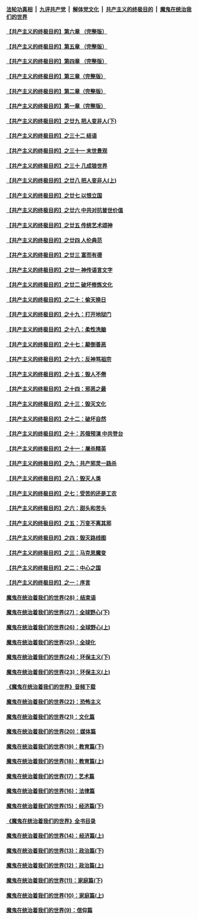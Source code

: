 ####  [法轮功真相](../../../../basic/blob/master/README.md?t=04111901) &nbsp;|&nbsp; [九评共产党](../../../../9ping.md/blob/master/README.md?t=04111901) &nbsp;|&nbsp; [解体党文化](../../../../jtdwh.md/blob/master/README.md?t=04111901)  &nbsp;|&nbsp; [共产主义的终极目的](../../../../gczydzjmd.md/blob/master/README.md?t=04111901) &nbsp;|&nbsp; [魔鬼在统治我们的世界](../../../../mgztzwmdsj.md/blob/master/README.md?t=04111901) 

#### [【共产主义的终极目的】第六章 （完整版）](../pages/nsc422/n11428913.md?t=04111901) 

#### [【共产主义的终极目的】第五章 （完整版）](../pages/nsc422/n11428912.md?t=04111901) 

#### [【共产主义的终极目的】第四章 （完整版）](../pages/nsc422/n11428907.md?t=04111901) 

#### [【共产主义的终极目的】第三章（完整版）](../pages/nsc422/n11428848.md?t=04111901) 

#### [【共产主义的终极目的】第二章（完整版）](../pages/nsc422/n11428831.md?t=04111901) 

#### [【共产主义的终极目的】第一章（完整版）](../pages/nsc422/n11417651.md?t=04111901) 

#### [【共产主义的终极目的】之廿九 把人变非人(下)](../pages/nsc422/n11344140.md?t=04111901) 

#### [【共产主义的终极目的】之三十二 结语](../pages/nsc422/n11360535.md?t=04111901) 

#### [【共产主义的终极目的】之三十一 末世景观](../pages/nsc422/n11351129.md?t=04111901) 

#### [【共产主义的终极目的】之三十 几成狼世界](../pages/nsc422/n11348280.md?t=04111901) 

#### [【共产主义的终极目的】之廿八 把人变非人(上)](../pages/nsc422/n11340492.md?t=04111901) 

#### [【共产主义的终极目的】之廿七 以恨立国](../pages/nsc422/n11336944.md?t=04111901) 

#### [【共产主义的终极目的】之廿六 中共对抗普世价值](../pages/nsc422/n11324785.md?t=04111901) 

#### [【共产主义的终极目的】之廿五 传统艺术颂神](../pages/nsc422/n11296396.md?t=04111901) 

#### [【共产主义的终极目的】之廿四 人伦典范](../pages/nsc422/n11296397.md?t=04111901) 

#### [【共产主义的终极目的】之廿三 富而有德](../pages/nsc422/n11283598.md?t=04111901) 

#### [【共产主义的终极目的】之廿一 神传语言文字](../pages/nsc422/n11263265.md?t=04111901) 

#### [【共产主义的终极目的】之廿二 破坏修炼文化](../pages/nsc422/n11245728.md?t=04111901) 

#### [【共产主义的终极目的】之二十：偷天换日](../pages/nsc422/n11238846.md?t=04111901) 

#### [【共产主义的终极目的】之十九：打开地狱门](../pages/nsc422/n11206376.md?t=04111901) 

#### [【共产主义的终极目的】之十八：柔性洗脑](../pages/nsc422/n11199994.md?t=04111901) 

#### [【共产主义的终极目的】之十七：颠倒善恶](../pages/nsc422/n11179782.md?t=04111901) 

#### [【共产主义的终极目的】之十六：反神骂祖宗](../pages/nsc422/n11166798.md?t=04111901) 

#### [【共产主义的终极目的】之十五：毁人不倦](../pages/nsc422/n11166792.md?t=04111901) 

#### [【共产主义的终极目的】之十四：邪恶之最](../pages/nsc422/n11150249.md?t=04111901) 

#### [【共产主义的终极目的】之十三：毁灭文化](../pages/nsc422/n11135227.md?t=04111901) 

#### [【共产主义的终极目的】之十二：破坏自然](../pages/nsc422/n11135214.md?t=04111901) 

#### [【共产主义的终极目的】之十：苏俄预演 中共登台](../pages/nsc422/n11118424.md?t=04111901) 

#### [【共产主义的终极目的】之十一：屠杀精英](../pages/nsc422/n11118442.md?t=04111901) 

#### [【共产主义的终极目的】之九：共产邪灵一路杀](../pages/nsc422/n11114139.md?t=04111901) 

#### [【共产主义的终极目的】之八：毁灭人类](../pages/nsc422/n11108503.md?t=04111901) 

#### [【共产主义的终极目的】之七：受苦的还是工农](../pages/nsc422/n11101809.md?t=04111901) 

#### [【共产主义的终极目的】之六：甜头和苦头](../pages/nsc422/n11096971.md?t=04111901) 

#### [【共产主义的终极目的】之五：万变不离其邪](../pages/nsc422/n11091285.md?t=04111901) 

#### [【共产主义的终极目的】之四：毁灭路线图](../pages/nsc422/n11086284.md?t=04111901) 

#### [【共产主义的终极目的】之三：马克思魔变](../pages/nsc422/n11061941.md?t=04111901) 

#### [【共产主义的终极目的】之二：中心之国](../pages/nsc422/n11047728.md?t=04111901) 

#### [【共产主义的终极目的】之一：序言](../pages/nsc422/n11086077.md?t=04111901) 

#### [魔鬼在统治着我们的世界(28)：结束语](../pages/nsc422/n10936246.md?t=04111901) 

#### [魔鬼在统治着我们的世界(27)：全球野心(下)](../pages/nsc422/n10928319.md?t=04111901) 

#### [魔鬼在统治着我们的世界(26)：全球野心(上)](../pages/nsc422/n10900318.md?t=04111901) 

#### [魔鬼在统治着我们的世界(25)：全球化](../pages/nsc422/n10788205.md?t=04111901) 

#### [魔鬼在统治着我们的世界(24)：环保主义(下)](../pages/nsc422/n10695307.md?t=04111901) 

#### [魔鬼在统治着我们的世界(23)：环保主义(上)](../pages/nsc422/n10688613.md?t=04111901) 

#### [《魔鬼在统治着我们的世界》音频下载](../pages/nsc422/n10635553.md?t=04111901) 

#### [魔鬼在统治着我们的世界(22)：恐怖主义](../pages/nsc422/n10614727.md?t=04111901) 

#### [魔鬼在统治着我们的世界(21)：文化篇](../pages/nsc422/n10597706.md?t=04111901) 

#### [魔鬼在统治着我们的世界(20)：媒体篇](../pages/nsc422/n10586579.md?t=04111901) 

#### [魔鬼在统治着我们的世界(19)：教育篇(下)](../pages/nsc422/n10564808.md?t=04111901) 

#### [魔鬼在统治着我们的世界(18)：教育篇(上)](../pages/nsc422/n10526970.md?t=04111901) 

#### [魔鬼在统治着我们的世界(17)：艺术篇](../pages/nsc422/n10499093.md?t=04111901) 

#### [魔鬼在统治着我们的世界(16)：法律篇](../pages/nsc422/n10485969.md?t=04111901) 

#### [魔鬼在统治着我们的世界(15)：经济篇(下)](../pages/nsc422/n10469975.md?t=04111901) 

#### [《魔鬼在统治着我们的世界》全书目录](../pages/nsc422/n10464261.md?t=04111901) 

#### [魔鬼在统治着我们的世界(14)：经济篇(上)](../pages/nsc422/n10457370.md?t=04111901) 

#### [魔鬼在统治着我们的世界(13)：政治篇(下)](../pages/nsc422/n10448270.md?t=04111901) 

#### [魔鬼在统治着我们的世界(12)：政治篇(上)](../pages/nsc422/n10444576.md?t=04111901) 

#### [魔鬼在统治着我们的世界(11)：家庭篇(下)](../pages/nsc422/n10440961.md?t=04111901) 

#### [魔鬼在统治着我们的世界(10)：家庭篇(上)](../pages/nsc422/n10435448.md?t=04111901) 

#### [魔鬼在统治着我们的世界(9)：信仰篇](../pages/nsc422/n10432159.md?t=04111901) 

